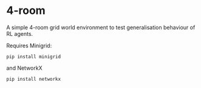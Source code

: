 # 4-room
A simple 4-room grid world environment to test generalisation behaviour of RL agents. 

Requires Minigrid:
```
pip install minigrid
```
and NetworkX
```
pip install networkx
```
